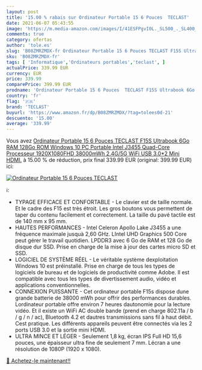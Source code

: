 ```yaml
---
layout: post
title: '15.00 % rabais sur Ordinateur Portable 15 6 Pouces  TECLAST'
date: 2021-06-07 05:43:55
image: 'https://m.media-amazon.com/images/I/41ESFPgvI0L._SL500_._SL400_.jpg'
comments: true
category: ofertas
author: 'tole.es'
slug: 'B08ZMRZMDX-fr Ordinateur Portable 15 6 Pouces TECLAST F15S Ultrabook 6Go...'
sku: 'B08ZMRZMDX-fr'
tags: [ 'Informatique','Ordinateurs portables','teclast', ]
actualPrice: 339.99 EUR
currency: EUR
price: 339.99
comparePrice: 399.99 EUR
prodname: 'Ordinateur Portable 15 6 Pouces  TECLAST F15S Ultrabook 6Go RAM 128Go ROM Windows 10 PC Portable  Intel J3455 Quad-Core Processeur  1920X1080FHD  38000mWh  2.4G/5G WiFi  USB 3.0*2  Mini HDMI.'
country: 'fr'
flag: '🇫🇷'
brand: 'TECLAST'
buyurl: 'https://www.amazon.fr/dp/B08ZMRZMDX/?tag=tolees0d-21'
descuento: '15.00'
average: '339.99'
---
```


Vous avez [Ordinateur Portable 15 6 Pouces  TECLAST F15S Ultrabook 6Go RAM 128Go ROM Windows 10 PC Portable  Intel J3455 Quad-Core Processeur  1920X1080FHD  38000mWh  2.4G/5G WiFi  USB 3.0*2  Mini HDMI.](https://www.amazon.fr/dp/B08ZMRZMDX/?tag=tolees0d-21)  à  15.00 % de réduction, prix final  339.99 EUR (original: 399.99 EUR) ici:

[![Ordinateur Portable 15 6 Pouces  TECLAST](https://m.media-amazon.com/images/I/41ESFPgvI0L._SL500_._SL400_.jpg)](https://www.amazon.fr/dp/B08ZMRZMDX/?tag=tolees0d-21)

ℹ️:

- TYPAGE EFFICACE ET CONFORTABLE - Le clavier est de taille normale. Et le cadre des F15 est très étroit. Les gros boutons vous permettent de taper du contenu facilement et correctement. La taille du pavé tactile est de 140 mm x 95 mm.
- HAUTES PERFORMANCES - Intel Celeron Apollo Lake J3455 a une fréquence maximale jusquà 2,60 GHz. LIntel UHD Graphics 500 Core peut gérer le travail quotidien. LPDDR3 avec 6 Go de RAM et 128 Go de disque dur SSD. Prise en charge de la mise à jour des cartes micro SD et SSD.
- LOGICIEL DE SYSTÈME RÉEL - Le véritable système dexploitation Windows 10 est préinstallé. Prise en charge de tous les types de logiciels de bureau et de logiciels de productivité comme Adobe. Il est compatible avec tous les types de divertissement audio, vidéo et applications conventionnelles.
- CONNEXION PUISSANTE - Cet ordinateur portable F15s dispose dune grande batterie de 38000 mWh pour offrir des performances durables. Lordinateur portable offre environ 7 heures dautonomie pour la lecture vidéo. Et il existe un WiFi AC double bande (prend en charge 802.11a / b / g / n / ac), Bluetooth 4.2 et dautres transmissions sans fil à haut débit. Cest pratique. Les différents appareils peuvent être connectés via les 2 ports USB 3.0 et la sortie mini HDMI.
- ULTRA MINCE ET LÉGER - Seulement 1,8 kg, écran IPS Full HD 15,6 pouces, une épaisseur ultra fine de seulement 7 mm. Lécran a une résolution de 1080P (1920 x 1080).

[🛒 Achetez-le maintenant!!](https://www.amazon.fr/dp/B08ZMRZMDX/?tag=tolees0d-21)
